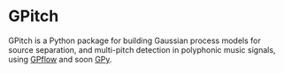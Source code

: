 # GPitch
GPitch is a Python package for building Gaussian process models for source separation, and multi-pitch detection in polyphonic music signals, using [GPflow](https://github.com/GPflow)
and soon [GPy](https://github.com/SheffieldML/GPy).
